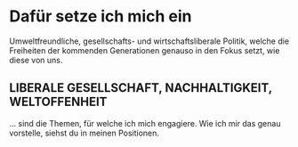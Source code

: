 # Dafür setze ich mich ein

Umweltfreundliche, gesellschafts- und wirtschaftsliberale Politik, welche die Freiheiten der kommenden Generationen genauso in den Fokus setzt, wie diese von uns. 

        
## LIBERALE GESELLSCHAFT, NACHHALTIGKEIT, WELTOFFENHEIT
... sind die Themen, für welche ich mich engagiere. Wie ich mir das genau vorstelle, 
siehst du in meinen Positionen.
